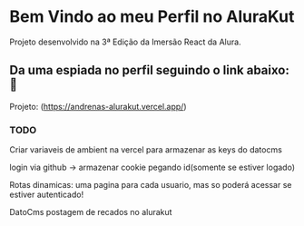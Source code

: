 # Bem Vindo ao meu Perfil no AluraKut

Projeto desenvolvido na 3ª Edição da Imersão React da Alura.

## Da uma espiada no perfil seguindo o link abaixo:   :hand_over_mouth:

Projeto: (https://andrenas-alurakut.vercel.app/)


### TODO

Criar variaveis de ambient na vercel para armazenar as keys do datocms

login via github -> armazenar cookie pegando id(somente se estiver logado)

Rotas dinamicas: uma pagina para cada usuario, mas so poderá acessar se estiver autenticado!

DatoCms postagem de recados no alurakut

